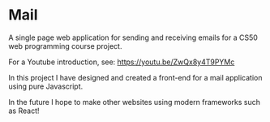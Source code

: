 # Mail
A single page web application for sending and receiving emails for a CS50 web programming course project.

For a Youtube introduction, see: https://youtu.be/ZwQx8y4T9PYMc

In this project I have designed and created a front-end for a mail application using pure Javascript.

In the future I hope to make other websites using modern frameworks such as React!
